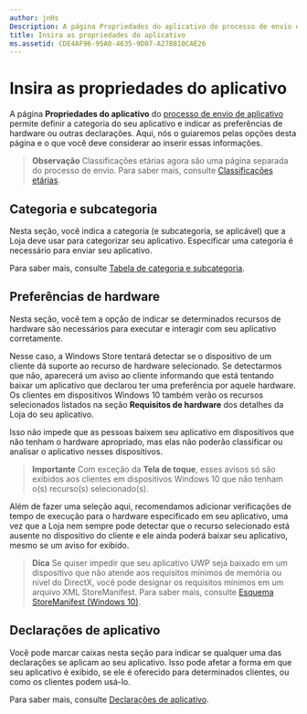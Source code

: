 ```yaml
---
author: jnHs
Description: A página Propriedades do aplicativo do processo de envio de aplicativo permite definir a categoria do seu aplicativo e indicar as preferências de hardware ou outras declarações.
title: Insira as propriedades do aplicativo
ms.assetid: CDE4AF96-95A0-4635-9D07-A27B810CAE26
---
```


# Insira as propriedades do aplicativo

A página **Propriedades do aplicativo** do [processo de envio de aplicativo](app-submissions.md) permite definir a categoria do seu aplicativo e indicar as preferências de hardware ou outras declarações. Aqui, nós o guiaremos pelas opções desta página e o que você deve considerar ao inserir essas informações.

> **Observação**  Classificações etárias agora são uma página separada do processo de envio. Para saber mais, consulte [Classificações etárias](age-ratings.md).

## Categoria e subcategoria

Nesta seção, você indica a categoria (e subcategoria, se aplicável) que a Loja deve usar para categorizar seu aplicativo. Especificar uma categoria é necessário para enviar seu aplicativo.

Para saber mais, consulte [Tabela de categoria e subcategoria](category-and-subcategory-table.md).

## Preferências de hardware


Nesta seção, você tem a opção de indicar se determinados recursos de hardware são necessários para executar e interagir com seu aplicativo corretamente.

Nesse caso, a Windows Store tentará detectar se o dispositivo de um cliente dá suporte ao recurso de hardware selecionado. Se detectarmos que não, aparecerá um aviso ao cliente informando que está tentando baixar um aplicativo que declarou ter uma preferência por aquele hardware. Os clientes em dispositivos Windows 10 também verão os recursos selecionados listados na seção **Requisitos de hardware** dos detalhes da Loja do seu aplicativo.

Isso não impede que as pessoas baixem seu aplicativo em dispositivos que não tenham o hardware apropriado, mas elas não poderão classificar ou analisar o aplicativo nesses dispositivos.

> **Importante**  Com exceção da **Tela de toque**, esses avisos só são exibidos aos clientes em dispositivos Windows 10 que não tenham o(s) recurso(s) selecionado(s).

Além de fazer uma seleção aqui, recomendamos adicionar verificações de tempo de execução para o hardware especificado em seu aplicativo, uma vez que a Loja nem sempre pode detectar que o recurso selecionado está ausente no dispositivo do cliente e ele ainda poderá baixar seu aplicativo, mesmo se um aviso for exibido.

> **Dica**  Se quiser impedir que seu aplicativo UWP seja baixado em um dispositivo que não atende aos requisitos mínimos de memória ou nível do DirectX, você pode designar os requisitos mínimos em um arquivo XML StoreManifest. Para saber mais, consulte [Esquema StoreManifest (Windows 10)](https://msdn.microsoft.com/library/windows/apps/mt617335).

## Declarações de aplicativo


Você pode marcar caixas nesta seção para indicar se qualquer uma das declarações se aplicam ao seu aplicativo. Isso pode afetar a forma em que seu aplicativo é exibido, se ele é oferecido para determinados clientes, ou como os clientes podem usá-lo.

Para saber mais, consulte [Declarações de aplicativo](app-declarations.md).


<!--HONumber=May16_HO2-->



